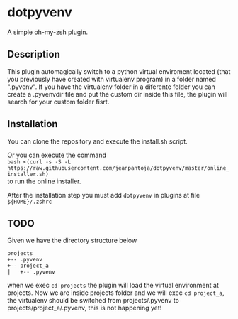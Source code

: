 # dotpyvenv
A simple oh-my-zsh plugin.

## Description
This plugin automagically switch to a python virtual enviroment located (that you
previously have created with virtualenv program) in a folder named
".pyvenv". If you have the virtualenv folder in a diferente folder you
can create a .pyvenvdir file and put the custom dir inside this
file, the plugin will search for your custom folder fisrt.

## Installation

You can clone the repository and execute the install.sh script.

Or you can execute the command \
`bash <(curl -s -S -L https://raw.githubusercontent.com/jeanpantoja/dotpyvenv/master/online_installer.sh)` \
to run the online installer.

After the installation step you must add `dotpyvenv` in plugins at file `${HOME}/.zshrc`

## TODO

Given we have the directory structure below

```
projects
+-- .pyvenv
+-- project_a
|   +-- .pyvenv
```

when we exec `cd projects` the plugin will load the virtual environment at projects. Now we are
inside projects folder and we will exec `cd project_a`, the virtualenv should be switched
from projects/.pyvenv to projects/project_a/.pyvenv, this is not happening yet!

